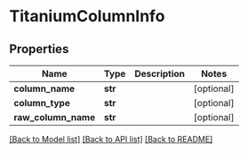 # TitaniumColumnInfo


## Properties
Name | Type | Description | Notes
------------ | ------------- | ------------- | -------------
**column_name** | **str** |  | [optional] 
**column_type** | **str** |  | [optional] 
**raw_column_name** | **str** |  | [optional] 

[[Back to Model list]](../README.md#documentation-for-models) [[Back to API list]](../README.md#documentation-for-api-endpoints) [[Back to README]](../README.md)


